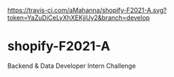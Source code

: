 https://travis-ci.com/aMahanna/shopify-F2021-A.svg?token=YaZuDiCeLyXhXEKjjUy2&branch=develop

# shopify-F2021-A
Backend &amp; Data Developer Intern Challenge
